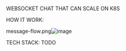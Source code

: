 WEBSOCKET CHAT THAT CAN SCALE ON K8S

HOW IT WORK:

message-flow.png![image](https://user-images.githubusercontent.com/10021934/117040355-ffb63280-ad33-11eb-87f0-b2b814f8fc8e.png)


TECH STACK:
TODO

